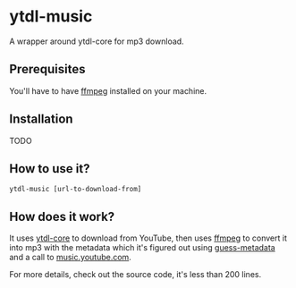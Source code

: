# ytdl-music
A wrapper around ytdl-core for mp3 download.

## Prerequisites
You'll have to have [ffmpeg](https://ffmpeg.org/) installed on your machine.

## Installation
TODO

## How to use it?
`ytdl-music [url-to-download-from]`

## How does it work?
It uses [ytdl-core](https://www.npmjs.com/package/ytdl-core) to download from YouTube,
then uses [ffmpeg](https://ffmpeg.org/) to convert it into mp3 with the metadata
which it's figured out using [guess-metadata](https://www.npmjs.com/package/guess-metadata)
and a call to [music.youtube.com](https://music.youtube.com/).

For more details, check out the source code, it's less than 200 lines.

